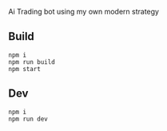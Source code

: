 Ai Trading bot using my own modern strategy

## Build

```
npm i
npm run build
npm start
```

## Dev

```
npm i
npm run dev
```
